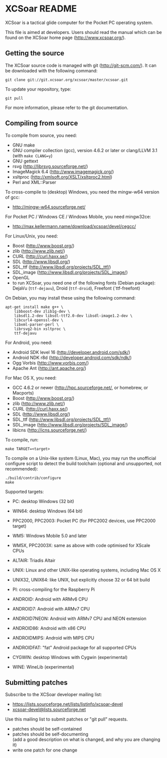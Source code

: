 XCSoar README
=============

XCSoar is a tactical glide computer for the Pocket PC operating
system.

This file is aimed at developers.  Users should read the manual which
can be found on the XCSoar home page (<http://www.xcsoar.org/>).


Getting the source
------------------

The XCSoar source code is managed with git (<http://git-scm.com/>).  It
can be downloaded with the following command:

    git clone git://git.xcsoar.org/xcsoar/master/xcsoar.git

To update your repository, type:

    git pull

For more information, please refer to the git documentation.


Compiling from source
---------------------

To compile from source, you need:

- GNU make
- GNU compiler collection (gcc), version 4.6.2 or later
  or clang/LLVM 3.1 (with `make CLANG=y`)
- GNU gettext
- rsvg (<http://librsvg.sourceforge.net/>)
- ImageMagick 6.4 (<http://www.imagemagick.org/>)
- xsltproc (<http://xmlsoft.org/XSLT/xsltproc2.html>)
- Perl and XML::Parser

To cross-compile to (desktop) Windows, you need the mingw-w64 version of gcc:

- <http://mingw-w64.sourceforge.net/>

For Pocket PC / Windows CE / Windows Mobile, you need mingw32ce:

- <http://max.kellermann.name/download/xcsoar/devel/cegcc/>

For Linux/Unix, you need:

- Boost (<http://www.boost.org/>)
- zlib (<http://www.zlib.net/>)
- CURL (<http://curl.haxx.se/>)
- SDL (<http://www.libsdl.org/>)
- SDL_ttf (<http://www.libsdl.org/projects/SDL_ttf/>)
- SDL_image (<http://www.libsdl.org/projects/SDL_image/>)
- OpenGL
- to run XCSoar, you need one of the following fonts (Debian package):
  DejaVu (`ttf-dejavu`), Droid (`ttf-droid`), Freefont (`ttf-freefont)

On Debian, you may install these using the following command:

    apt-get install make g++ \
        libboost-dev zlib1g-dev \
        libsdl1.2-dev libsdl-ttf2.0-dev libsdl-image1.2-dev \
        libcurl4-openssl-dev \
        libxml-parser-perl \
        librsvg2-bin xsltproc \
        ttf-dejavu

For Android, you need:

- Android SDK level 16 (<http://developer.android.com/sdk/>)
- Android NDK r8d (<http://developer.android.com/sdk/ndk/>)
- Ogg Vorbis (<http://www.vorbis.com/>)
- Apache Ant (<http://ant.apache.org/>)

For Mac OS X, you need:

- GCC 4.6.2 or newer (<http://hpc.sourceforge.net/>, or homebrew, or Macports)
- Boost (<http://www.boost.org/>)
- zlib (<http://www.zlib.net/>)
- CURL (<http://curl.haxx.se/>)
- SDL (<http://www.libsdl.org/>)
- SDL_ttf (<http://www.libsdl.org/projects/SDL_ttf/>)
- SDL_image (<http://www.libsdl.org/projects/SDL_image/>)
- libicns (<http://icns.sourceforge.net/>)

To compile, run:

    make TARGET=<target>

To compile on a Unix-like system (Linux, Mac), you may run the
unofficial configure script to detect the build toolchain (optional
and unsupported, not recommended):

    ./build/contrib/configure
    make

Supported targets:

- PC: desktop Windows (32 bit)

- WIN64: desktop Windows (64 bit)

- PPC2000, PPC2003: Pocket PC (for PPC2002 devices, use PPC2000 target)

- WM5: Windows Mobile 5.0 and later

- WM5X, PPC2003X: same as above with code optimised for XScale CPUs

- ALTAIR: Triadis Altair

- UNIX: Linux and other UNIX-like operating systems, including Mac OS X

- UNIX32, UNIX64: like UNIX, but explicitly choose 32 or 64 bit build

- PI: cross-compiling for the Raspberry Pi

- ANDROID: Android with ARMv6 CPU

- ANDROID7: Android with ARMv7 CPU

- ANDROID7NEON: Android with ARMv7 CPU and NEON extension

- ANDROID86: Android with x86 CPU

- ANDROIDMIPS: Android with MIPS CPU

- ANDROIDFAT: "fat" Android package for all supported CPUs

- CYGWIN: desktop Windows with Cygwin (experimental)

- WINE: WineLib (experimental)


Submitting patches
------------------

Subscribe to the XCSoar developer mailing list:

- <https://lists.sourceforge.net/lists/listinfo/xcsoar-devel>
- xcsoar-devel@lists.sourceforge.net

Use this mailing list to submit patches or "git pull" requests.

- patches should be self-contained
- patches should be self-documenting  
  (add a good description on what is changed, and why you are changing it)
- write one patch for one change
